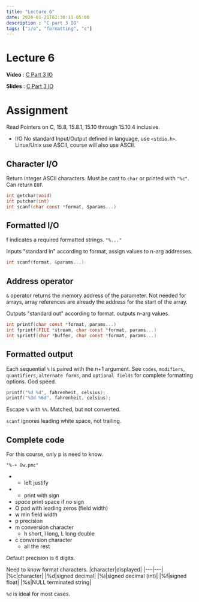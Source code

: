 ```yaml
---
title: "Lecture 6"
date: 2020-01-21T02:30:11-05:00
description : "C part 3 IO"
tags: ["i/o", "formatting", "c"]
---
```


# Lecture 6
**Video** : [C Part 3 IO](https://urldefense.com/v3/__https:/osu.zoom.us/rec/share/0f8G4pQm7Ho5pLZjxA1k6nCHo2wDT5wcvVM8ZyUM_xhpQk_i080V6Rim2mvlVo3u.YWJFqolIRfzRWXUg__;!!KGKeukY!nuphLDQ-092N_K34ykIVfiw4HD0en7muOJU3ZmYokBG7wDmSd7LGVVdkW-xpuJHD$)

**Slides** : [C Part 3 IO](https://osu.instructure.com/courses/95904/files/folder/Zoom%20classes?preview=28650853)

# Assignment
Read Pointers on C, 15.8, 15.8.1, 15.10 through 15.10.4 inclusive.

* I/O
No standard Input/Output defined in language, use `<stdio.h>`. Linux/Unix use ASCII, course will also use ASCII.

## Character I/O
Return integer ASCII characters. Must be cast to `char` or printed with `"%c"`. Can return `EOF`.
``` c
int getchar(void)
int putchar(int)
int scanf(char const *format, $params...)
```

## Formatted I/O
f indicates a required formatted strings. `"%..."`

Inputs "standard in" according to format, assign values to n-arg addresses.
``` c
int scanf(format, &params...)
```

## Address operator
`&` operator returns the memory address of the parameter. Not needed for arrays, array references are already the address for the start of the array.

Outputs "standard out" according to format. outputs n-arg values.
``` c
int printf(char const *format, params...)
int fprintf(FILE *stream, char const *format, params...)
int sprintf(char *buffer, char const *format, params...)
```

## Formatted output
 Each sequential `%` is paired with the n+1 argument.  See `codes`, `modifiers`, `quantifiers`, `alternate forms`, and `optional fields` for complete formatting options. God speed.

 ``` c
 printf("%d %d", fahrenheit, celsius);
 printf("%3d %6d", fahrenheit, celsius);
 ```

 Escape `%` with `%%`. Matched, but not converted.

 `scanf` ignores leading white space, not trailing.

 ## Complete code
For this course, only p is need to know.

 `"%-+ Ow.pmc"`
- - left justify
- + print with sign
- _space_ print space if no sign
- O pad with leading zeros (field width)
- w min field width
- p precision
- m conversion character
    - h short, l long, L long double
- c conversion character
    - all the rest

Default precision is 6 digits.

 Need to know format characters.
 |character|displayed|
 |---|---|
 |%c|character|
 |%d|signed decimal|
 |%i|signed decimal (int)|
 |%f|signed float|
 |%s|NULL terminated string|

 `%d` is ideal for most cases.